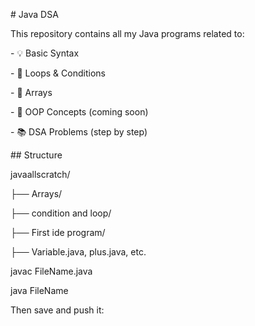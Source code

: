 \# Java DSA



This repository contains all my Java programs related to:

\- 💡 Basic Syntax

\- 🔁 Loops \& Conditions

\- 🔢 Arrays

\- 📐 OOP Concepts (coming soon)

\- 📚 DSA Problems (step by step)



\## Structure

javaallscratch/

├── Arrays/

├── condition and loop/

├── First ide program/

├── Variable.java, plus.java, etc.








javac FileName.java

java FileName

Then save and push it:



